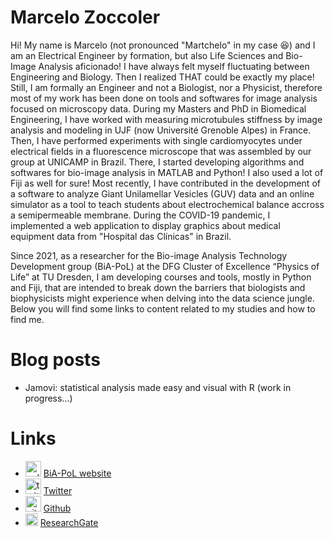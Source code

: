 # Marcelo Zoccoler

Hi! My name is Marcelo (not pronounced "Martchelo" in my case 😆) and I am an Electrical Engineer by formation, but also Life Sciences and Bio-Image Analysis aficionado!
I have always felt myself fluctuating between Engineering and Biology. Then I realized THAT could be exactly my place!
Still, I am formally an Engineer and not a Biologist, nor a Physicist, therefore most of my work has been done on tools and softwares for image analysis focused on microscopy data.
During my Masters and PhD in Biomedical Engineering, I have worked with measuring microtubules stiffness by image analysis and modeling in UJF (now Université Grenoble Alpes) in France. Then, I have performed experiments with single cardiomyocytes under electrical fields in a fluorescence microscope that was assembled by our group at UNICAMP in Brazil. There, I started developing algorithms and softwares for bio-image analysis in MATLAB and Python! I also used a lot of Fiji as well for sure! Most recently, I have contributed in the development of a software to analyze Giant Unilamellar Vesicles (GUV) data and an online simulator as a tool to teach students about electrochemical balance accross a semipermeable membrane. During the COVID-19 pandemic, I implemented a web application to display graphics about medical equipment data from "Hospital das Clínicas" in Brazil.

Since 2021, as a researcher for the Bio-image Analysis Technology Development group (BiA-PoL) at the DFG Cluster of Excellence “Physics of Life” at TU Dresden, I am developing courses and tools, mostly in Python and Fiji, that are intended to break down the barriers that biologists and biophysicists might experience when delving into the data science jungle. Below you will find some links to content related to my studies and how to find me.

# Blog posts

  * Jamovi: statistical analysis made easy and visual with R (work in progress...)

# Links
  * <img src="https://pbs.twimg.com/media/DoG8b8CX0AANQo8.jpg" alt="pol" width="25"/> [BiA-PoL website](https://physics-of-life.tu-dresden.de/en/research/core-groups/bio-image-analysis)
  * <img src="https://upload.wikimedia.org/wikipedia/de/thumb/9/9f/Twitter_bird_logo_2012.svg/1200px-Twitter_bird_logo_2012.svg.png" alt="twitter" width="25"/> [Twitter](https://twitter.com/zoccolermarcelo)
  * <img src="https://pbs.twimg.com/profile_images/1414990564408262661/r6YemvF9_400x400.jpg" alt="github" width="25"/> [Github](https://github.com/zoccoler)
  * <img src="https://pbs.twimg.com/profile_images/1186252947417636866/SsIMiCEU_400x400.jpg" alt="rg" width="20"/>  [ResearchGate](https://www.researchgate.net/profile/Marcelo-Zoccoler)

